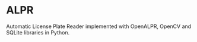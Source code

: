 # ALPR
Automatic License Plate Reader implemented with OpenALPR, OpenCV and SQLite libraries in Python.
